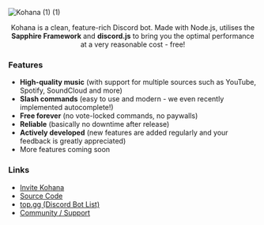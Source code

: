 ![Kohana (1) (1)](https://user-images.githubusercontent.com/49682825/195901165-7801d058-ab4d-4628-9be3-db97d8880d56.png)
<p align="center">
Kohana is a clean, feature-rich Discord bot. Made with Node.js, utilises the <strong>Sapphire Framework</strong> and <strong>discord.js</strong> to bring you the optimal performance at a very reasonable cost - free!  
</p>  
  
### Features
- **High-quality music** (with support for multiple sources such as YouTube, Spotify, SoundCloud and more)
- **Slash commands** (easy to use and modern - we even recently implemented autocomplete!)
- **Free forever** (no vote-locked commands, no paywalls)
- **Reliable** (basically no downtime after release)
- **Actively developed** (new features are added regularly and your feedback is greatly appreciated)
- More features coming soon
  
### Links
- [Invite Kohana](https://kohana.tkkr.tk/invite)
- [Source Code](https://kohana.tkkr.tk/github)
- [top.gg (Discord Bot List)](https://top.gg/bot/998515288117096559)
- [Community / Support](https://discord.com/invite/8ZxsPYwgJ9)  
